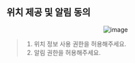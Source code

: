 ## 위치 제공 및 알림 동의

<p align = "center">
<img  alt="image" src="https://github.com/user-attachments/assets/39b75185-067a-4cfe-a75e-615b9462d928">
<p/>

>1. 위치 정보 사용 권한을 허용해주세요.
>2. 알림 권한을 허용해주세요.
